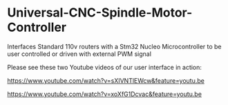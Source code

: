 # Universal-CNC-Spindle-Motor-Controller
Interfaces Standard 110v routers with a Stm32 Nucleo Microcontroller to be user controlled or driven with external PWM signal

Please see these two Youtube videos of our user interface in action:

https://www.youtube.com/watch?v=sXIVNTlEWcw&feature=youtu.be

https://www.youtube.com/watch?v=xoXfG1Dcvac&feature=youtu.be

